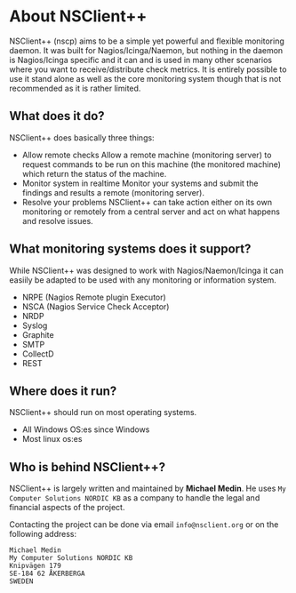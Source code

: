 # About NSClient++

NSClient++ (nscp) aims to be a simple yet powerful and flexible monitoring daemon. It was built for Nagios/Icinga/Naemon, but nothing in the daemon is Nagios/Icinga specific and it can and is used in many other scenarios where you want to receive/distribute check metrics. It is entirely possible to use it stand alone as well as the core monitoring system though that is not recommended as it is rather limited.

##  What does it do?

NSClient++ does basically three things:

* Allow remote checks
  Allow a remote machine (monitoring server) to request commands to be run on this machine (the monitored machine) which return the status of the machine.
* Monitor system in realtime
  Monitor your systems and submit the findings and results a remote (monitoring server).
* Resolve your problems
  NSClient++ can take action either on its own monitoring or remotely from a central server and act on what happens and resolve issues.

##  What monitoring systems does it support?

While NSClient++ was designed to work with Nagios/Naemon/Icinga it can easiily be adapted to be used with any monitoring or information system.

* NRPE (Nagios Remote plugin Executor)
* NSCA (Nagios Service Check Acceptor)
* NRDP
* Syslog
* Graphite
* SMTP
* CollectD
* REST
  
##  Where does it run?

NSClient++ should run on most operating systems.

* All Windows OS:es since Windows
* Most linux os:es

## Who is behind NSClient++?

NSClient++ is largely written and maintained by **Michael Medin**.
He uses `My Computer Solutions NORDIC KB` as a company to handle the legal and financial aspects of the project.

Contacting the project can be done via email `info@nsclient.org` or on the following address:
```
Michael Medin
My Computer Solutions NORDIC KB
Knipvägen 179
SE-184 62 ÅKERBERGA
SWEDEN
```
